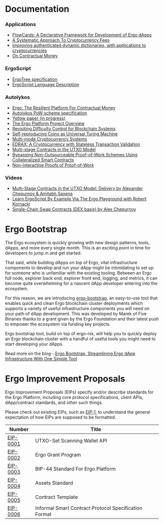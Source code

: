 # Documentation



### Applications
- [FlowCards: A Declarative Framework for Development of Ergo dApps](https://ergoplatform.org/en/blog/2020_04_29_flow_cards/)
- [A Systematic Approach To Cryptocurrency Fees](https://fc18.ifca.ai/bitcoin/papers/bitcoin18-final18.pdf)
- [Improving authenticated dynamic dictionaries, with applications to cryptocurrencies](https://eprint.iacr.org/2016/994.pdf)
- [On Contractual Money](https://pdfs.semanticscholar.org/d51b/51fd136b1b74ece7caa6a7cb9c8f74b1b829.pdf)
### ErgoScript
- [ErgoTree specification](https://ergoplatform.org/docs/ErgoTree.pdf)
- [ErgoScript Language Description](https://github.com/ScorexFoundation/sigmastate-interpreter/blob/develop/docs/LangSpec.md)

### Autolykos

- [Ergo: The Resilient Platform For Contractual Money](https://ergoplatform.org/docs/whitepaper.pdf)
- [Autolykos PoW scheme specification]( https://docs.ergoplatform.com/ErgoPow.pdf)
- [Yellow paper (in progress)]( https://docs.ergoplatform.com/YellowPaper.pdf)
- [The Ergo Platform Project Overview](https://ergoplatform.org/docs/teaser.pdf)
- [Revisiting Difficulty Control for Blockchain Systems](https://eprint.iacr.org/2017/731.pdf)
- [Self-reproducing Coins as Universal Turing Machine](https://arxiv.org/pdf/1806.10116)
- [Multi-mode Cryptocurrency Systems](https://eprint.iacr.org/2018/129.pdf)
- [EDRAX: A Cryptocurrency with Stateless Transaction Validation](https://eprint.iacr.org/2018/968.pdf)
- [Multi-stage Contracts in the UTXO Model](https://ergoplatform.org/docs/paper_26.pdf)
- [Bypassing Non-Outsourceable Proof-of-Work Schemes Using Collateralized Smart Contracts](https://eprint.iacr.org/2020/044.pdf)
- [Non-Interactive Proofs of Proof-of-Work](https://eprint.iacr.org/2017/963.pdf)



### Videos
- [Multi-Stage Contracts in the UTXO Model: Delivery by Alexander Chepurnoy & Amitabh Saxena](https://www.youtube.com/watch?v=g3FlM_WOwBU)
- [Learn ErgoScript By Example Via The Ergo Playground with Robert Kornacki](https://www.youtube.com/watch?v=8l2v1asHgyA)
- [Single-Chain Swap Contracts (DEX basis) by Alex Chepurnoy](https://www.youtube.com/watch?v=Wn_w9F_MX8w)

# Ergo Bootstrap
The Ergo ecosystem is quickly growing with new design patterns, tools, dApps, and more every single month. This is an exciting point in time for developers to jump in and get started.

That said, while building dApps on top of Ergo, vital infrastructure components to develop and run your dApp might be intimidating to set up for someone who is unfamiliar with the existing tooling. Between an Ergo full node, explorer back end, explorer front end, logging, and metrics, it can become quite overwhelming for a nascent dApp developer entering into the ecosystem.

For this reason, we are introducing [ergo-bootstrap](https://github.com/ergoplatform/ergo-bootstrap), an easy-to-use tool that enables quick and clean Ergo blockchain cluster deployments which supports a variety of useful infrastructure components you will need on your path of dApp development. This was developed by Marek of Five Binaries thanks to a grant given by the Ergo Foundation and their latest push to empower the ecosystem via funding key projects.

Ergo bootstrap tool, build on top of ergo-nix, will help you to quickly deploy an Ergo blockchain cluster with a handful of useful tools you might need to start developing your dApps.

Read more on the blog - [Ergo Bootstrap, Streamlining Ergo dApp Infrastructure With One Simple Tool](https://ergoplatform.org/en/blog/2020-12-11-ergo-bootstrap-streamlining-ergo-dapp-infrastructure-with-one-simple-tool/)



#  Ergo Improvement Proposals

Ergo Improvement Proposals (EIPs) specify and/or describe standards for the Ergo Platform, including core protocol specifications, client APIs, dApp/contract standards, and other such things.

Please check out existing EIPs, such as [EIP-1](eip-0001.md), to understand the general expectation of how EIPs are supposed to be formatted.

| Number | Title |
| ---  | ---  |
| [EIP-0001](eip-0001.md) | UTXO-Set Scanning Wallet API |
| [EIP-0002](eip-0002.md) | Ergo Grant Program | 
| [EIP-0003](eip-0003.md) | BIP-44 Standard For Ergo Platform | 
| [EIP-0004](eip-0004.md) | Assets Standard | 
| [EIP-0005](eip-0005.md) | Contract Template | 
| [EIP-0006](eip-0006.md) | Informal Smart Contract Protocol Specification Format | 
